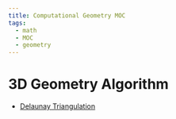 ```yaml
---
title: Computational Geometry MOC
tags:
  - math
  - MOC
  - geometry
---
```


# 3D Geometry Algorithm

* [Delaunay Triangulation](computer_sci/computational_geometry/delaunay_triangulation.md)
